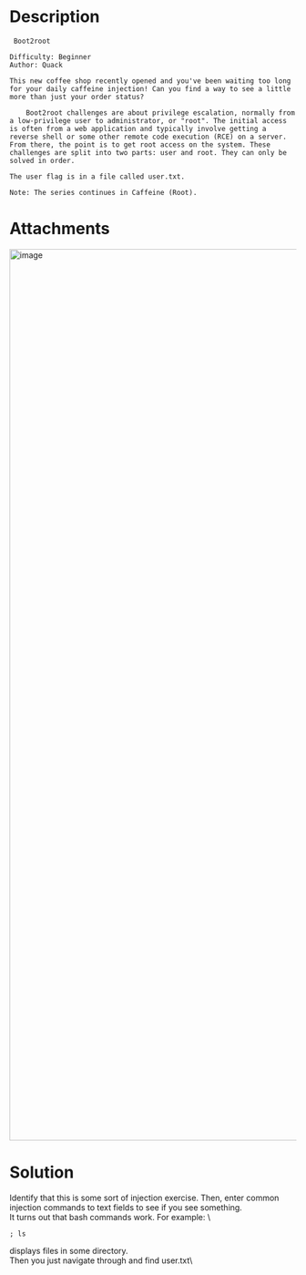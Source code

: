 # Description
```
 Boot2root

Difficulty: Beginner
Author: Quack

This new coffee shop recently opened and you've been waiting too long for your daily caffeine injection! Can you find a way to see a little more than just your order status?

    Boot2root challenges are about privilege escalation, normally from a low-privilege user to administrator, or "root". The initial access is often from a web application and typically involve getting a reverse shell or some other remote code execution (RCE) on a server. From there, the point is to get root access on the system. These challenges are split into two parts: user and root. They can only be solved in order.

The user flag is in a file called user.txt.

Note: The series continues in Caffeine (Root).
```

# Attachments
<img width="1884" height="1565" alt="image" src="https://github.com/user-attachments/assets/f43fe706-ef64-4bb2-b78f-30fc587078a0" />


# Solution
Identify that this is some sort of injection exercise. Then, enter common injection commands to text fields to see if you see something. \
It turns out that bash commands work. For example: \
```shell
; ls
```
displays files in some directory. \
Then you just navigate through and find user.txt\
